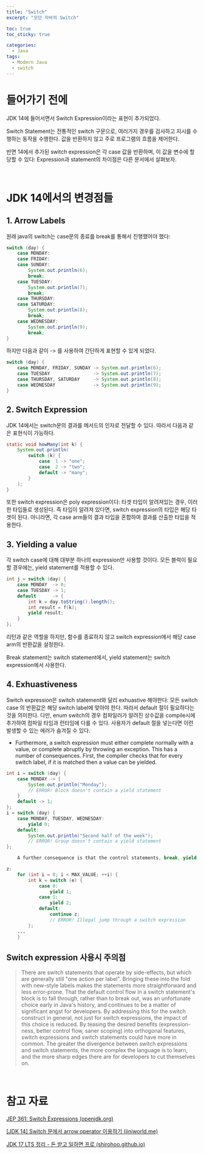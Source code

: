 ```yaml
---
title: "Switch"
excerpt: "모던 자바의 Switch"

toc: true
toc_sticky: true

categories:
  - Java
tags:
  - Modern Java
  - switch
---
```

# 들어가기 전에

JDK 14에 들어서면서 Switch Expression이라는 표현이 추가되었다.

Switch Statement는 전통적인 switch 구문으로, 여러가지 경우를 검사하고 지시를 수행하는 동작을 수행한다. 값을 반환하지 않고 주로 프로그램의 흐름을 제어한다.

반면 14에서 추가된 switch expression은 각 case 값을 반환하며, 이 값을 변수에 할당할 수 있다: Expression과 statement의 차이점은 다른 문서에서 살펴보자.

<br>

# JDK 14에서의 변경점들
## 1. Arrow Labels

원래 java의 switch는 case문의 종료를 break를 통해서 진행했어야 했다:

```java
switch (day) {
    case MONDAY:
    case FRIDAY:
    case SUNDAY:
        System.out.println(6);
        break;
    case TUESDAY:
        System.out.println(7);
        break;
    case THURSDAY:
    case SATURDAY:
        System.out.println(8);
        break;
    case WEDNESDAY:
        System.out.println(9);
        break;
}
```

하지만 다음과 같이 -> 를 사용하여 간단하게 표현할 수 있게 되었다.

```java
switch (day) {
    case MONDAY, FRIDAY, SUNDAY -> System.out.println(6);
    case TUESDAY                -> System.out.println(7);
    case THURSDAY, SATURDAY     -> System.out.println(8);
    case WEDNESDAY              -> System.out.println(9);
}
```
 
## 2. Switch Expression

JDK 14에서는 switch문의 결과를 메서드의 인자로 전달할 수 있다. 따라서 다음과 같은 표현식이 가능하다.

```java
static void howMany(int k) {
    System.out.println(
        switch (k) {
            case  1 -> "one";
            case  2 -> "two";
            default -> "many";
        }
    );
}
```

또한 switch expression은 poly expression이다: 타겟 타입이 알려져있는 경우, 이러한 타입들로 생성된다. 즉 타입이 알려져 있다면, switch expression의 타입은 해당 타겟이 된다. 아니라면, 각 case arm들의 결과 타입을 혼합하여 결과를 산출한 타입을 적용한다.

## 3. Yielding a value

각 switch case에 대해 대부분 하나의  expression만 사용할 것이다. 모든 블럭이 필요할 경우에는, yield statement를 적용할 수 있다.

```java
int j = switch (day) {
    case MONDAY  -> 0;
    case TUESDAY -> 1;
    default      -> {
        int k = day.toString().length();
        int result = f(k);
        yield result;
    }
};
```

리턴과 같은 역할을 하지만, 함수를 종료하지 않고 switch expression에서 해당 case arm의 반환값을 설정한다.

Break statement는 switch statement에서, yield statement는 switch expression에서 사용한다.

 
## 4. Exhuastiveness

Switch expression은 switch statement와 달리 exhuastive 해야한다: 모든 switch case 의 반환값은 해당 switch label에 맞아야 한다. 따라서 default 절이 필요하다는 것을 의미한다. 다만, enum switch의 경우 컴파일러가 알려진 상수값을 compile시에 추가하여 컴파일 타임과 런타임에 다를 수 있다. 사용자가 default 절을 넣는다면 이런 발생할 수 있는 에러가 숨겨질 수 있다.

- Furthermore, a switch expression must either complete normally with a value, or complete abruptly by throwing an exception. This has a number of consequences. First, the compiler checks that for every switch label, if it is matched then a value can be yielded.

```java
int i = switch (day) {
    case MONDAY -> {
        System.out.println("Monday"); 
        // ERROR! Block doesn't contain a yield statement
    }
    default -> 1;
};
i = switch (day) {
    case MONDAY, TUESDAY, WEDNESDAY: 
        yield 0;
    default: 
        System.out.println("Second half of the week");
        // ERROR! Group doesn't contain a yield statement
};

    A further consequence is that the control statements, break, yield, return and continue, cannot jump through a switch expression, such as in the following:

z: 
    for (int i = 0; i < MAX_VALUE; ++i) {
        int k = switch (e) { 
            case 0:  
                yield 1;
            case 1:
                yield 2;
            default: 
                continue z; 
                // ERROR! Illegal jump through a switch expression 
        };
    ...
    }
```
 
## Switch expression 사용시 주의점

>There are switch statements that operate by side-effects, but which are generally still "one action per label". Bringing these into the fold with new-style labels makes the statements more straightforward and less error-prone.
>That the default control flow in a switch statement's block is to fall through, rather than to break out, was an unfortunate choice early in Java's history, and continues to be a matter of significant angst for developers. By addressing this for the switch construct in general, not just for switch expressions, the impact of this choice is reduced.
>By teasing the desired benefits (expression-ness, better control flow, saner scoping) into orthogonal features, switch expressions and switch statements could have more in common. The greater the divergence between switch expressions and switch statements, the more complex the language is to learn, and the more sharp edges there are for developers to cut themselves on.

 <br>

# 참고 자료

[JEP 361: Switch Expressions (openjdk.org)](https://openjdk.org/jeps/361)

[[JDK 14] Switch 문에서 arrow operator 이용하기 (jiniworld.me)](https://blog.jiniworld.me/161#recentComments)

[JDK 17 LTS 정리 - 돈 받고 일하면 프로 (shirohoo.github.io)](https://shirohoo.github.io/backend/java/2022-01-27-jdk17-lts/#switch-expression)